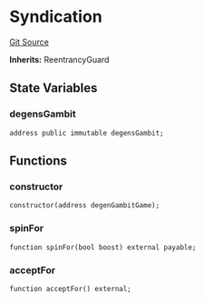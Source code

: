 # Syndication
[Git Source](https://github.com//PermissionlessGames/degen-casino/blob/22309111ceb3a063b3a75ee9357ecc503a2827a1/src/syndication/Syndication.sol)

**Inherits:**
ReentrancyGuard


## State Variables
### degensGambit

```solidity
address public immutable degensGambit;
```


## Functions
### constructor


```solidity
constructor(address degenGambitGame);
```

### spinFor


```solidity
function spinFor(bool boost) external payable;
```

### acceptFor


```solidity
function acceptFor() external;
```

